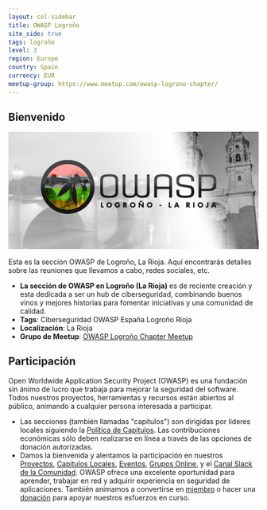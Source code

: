 ```yaml
---
layout: col-sidebar
title: OWASP Logroño
site_side: true
tags: logroño
level: 3
region: Europe
country: Spain
currency: EUR
meetup-group: https://www.meetup.com/owasp-logrono-chapter/
---
```


## Bienvenido

![Logroño Chapter Image](assets/images/wallpaper.jpg)

Esta es la sección OWASP de Logroño, La Rioja. Aquí encontrarás detalles sobre las reuniones que llevamos a cabo, redes sociales, etc. 

- **La sección de OWASP en Logroño (La Rioja)** es de reciente creación y esta dedicada a ser un hub de ciberseguridad, combinando buenos vinos y mejores historias para fomentar iniciativas y una comunidad de calidad.
- **Tags**: Ciberseguridad  OWASP  España  Logroño  Rioja  
- **Localización**: La Rioja
- **Grupo de Meetup**: [OWASP Logroño Chapter Meetup](https://www.meetup.com/owasp-logrono-chapter/)

## Participación

Open Worldwide Application Security Project (OWASP) es una fundación sin ánimo de lucro que trabaja para mejorar la seguridad del software. Todos nuestros proyectos, herramientas y recursos están abiertos al público, animando a cualquier persona interesada a participar.
- Las secciones (también llamadas "capítulos") son dirigidas por líderes locales siguiendo la [Política de Capítulos](/www-policy/operational/chapters). Las contribuciones económicas sólo deben realizarse en línea a través de las opciones de donación autorizadas.
- Damos la bienvenida y alentamos la participación en nuestros [Proyectos](/projects/), [Capítulos Locales](/chapters/), [Eventos](/events/), [Grupos Online](https://groups.google.com/a/owasp.com/), y el [Canal Slack de la Comunidad](https://owasp.slack.com/). OWASP ofrece una excelente oportunidad para aprender, trabajar en red y adquirir experiencia en seguridad de aplicaciones. También animamos a convertirse en [miembro](/membership/) o hacer una [donación](/donate/) para apoyar nuestros esfuerzos en curso.
